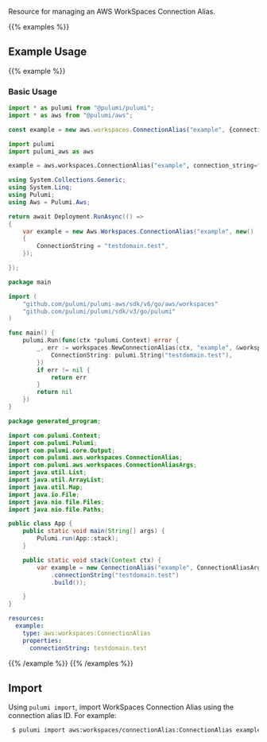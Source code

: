 Resource for managing an AWS WorkSpaces Connection Alias.

{{% examples %}}
## Example Usage
{{% example %}}
### Basic Usage

```typescript
import * as pulumi from "@pulumi/pulumi";
import * as aws from "@pulumi/aws";

const example = new aws.workspaces.ConnectionAlias("example", {connectionString: "testdomain.test"});
```
```python
import pulumi
import pulumi_aws as aws

example = aws.workspaces.ConnectionAlias("example", connection_string="testdomain.test")
```
```csharp
using System.Collections.Generic;
using System.Linq;
using Pulumi;
using Aws = Pulumi.Aws;

return await Deployment.RunAsync(() => 
{
    var example = new Aws.Workspaces.ConnectionAlias("example", new()
    {
        ConnectionString = "testdomain.test",
    });

});
```
```go
package main

import (
	"github.com/pulumi/pulumi-aws/sdk/v6/go/aws/workspaces"
	"github.com/pulumi/pulumi/sdk/v3/go/pulumi"
)

func main() {
	pulumi.Run(func(ctx *pulumi.Context) error {
		_, err := workspaces.NewConnectionAlias(ctx, "example", &workspaces.ConnectionAliasArgs{
			ConnectionString: pulumi.String("testdomain.test"),
		})
		if err != nil {
			return err
		}
		return nil
	})
}
```
```java
package generated_program;

import com.pulumi.Context;
import com.pulumi.Pulumi;
import com.pulumi.core.Output;
import com.pulumi.aws.workspaces.ConnectionAlias;
import com.pulumi.aws.workspaces.ConnectionAliasArgs;
import java.util.List;
import java.util.ArrayList;
import java.util.Map;
import java.io.File;
import java.nio.file.Files;
import java.nio.file.Paths;

public class App {
    public static void main(String[] args) {
        Pulumi.run(App::stack);
    }

    public static void stack(Context ctx) {
        var example = new ConnectionAlias("example", ConnectionAliasArgs.builder()        
            .connectionString("testdomain.test")
            .build());

    }
}
```
```yaml
resources:
  example:
    type: aws:workspaces:ConnectionAlias
    properties:
      connectionString: testdomain.test
```
{{% /example %}}
{{% /examples %}}

## Import

Using `pulumi import`, import WorkSpaces Connection Alias using the connection alias ID. For example:

```sh
 $ pulumi import aws:workspaces/connectionAlias:ConnectionAlias example rft-8012925589
```
 